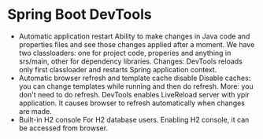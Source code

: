 # Spring Boot DevTools
- Automatic application restart
Ability to make changes in Java code and properties files and see those changes applied after a moment.
We have two classloaders: one for project code, properies and anything in srs/main, other for dependency libraries. 
Changes: DevTools reloads only first classloader and restarts Spring application context.
-  Automatic browser refresh and template cache disable
Disable caches: you can change templates while running and then do refresh.
More: you don't need to do refresh. DevTools enables LiveReload server with ypir application. It causes browser to refresh automatically when changes are made.
- Built-in H2 console
For H2 database users. Enabling H2 console, it can be accessed from browser.
